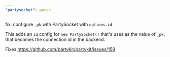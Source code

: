 ```yaml
---
"partysocket": patch
---
```


fix: configure `_pk` with PartySocket with `options.id`

This adds an `id` config for `new PartySocket()` that's uses as the value of `_pk`, that becomes the connection id in the backend.

Fixes https://github.com/partykit/partykit/issues/159
